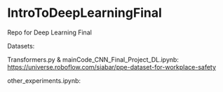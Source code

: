 # IntroToDeepLearningFinal
Repo for Deep Learning Final

Datasets: 


Transformers.py & mainCode_CNN_Final_Project_DL.ipynb:
https://universe.roboflow.com/siabar/ppe-dataset-for-workplace-safety

other_experiments.ipynb:
